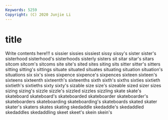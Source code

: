 ```yaml
---
Keywords: 5259
Copyright: (C) 2020 Junjie Li
---
```


# title

Write contents here!!!
s 
sissier 
sissies 
sissiest 
sissy
sissy's 
sister 
sister's 
sisterhood 
sisterhood's 
sisterhoods 
sisterly 
sisters 
sit 
sitar
sitar's 
sitars 
sitcom 
sitcom's 
sitcoms 
site 
site's 
sited 
sites 
siting
sits 
sitter 
sitter's 
sitters 
sitting 
sitting's 
sittings 
situate 
situated 
situates
situating 
situation 
situation's 
situations 
six 
six's 
sixes 
sixpence 
sixpence's 
sixpences
sixteen 
sixteen's 
sixteens 
sixteenth 
sixteenth's 
sixteenths 
sixth 
sixth's 
sixths 
sixties
sixtieth 
sixtieth's 
sixtieths 
sixty 
sixty's 
sizable 
size 
size's 
sizeable 
sized
sizer 
sizes 
sizing 
sizing's 
sizzle 
sizzle's 
sizzled 
sizzles 
sizzling 
skate
skate's 
skateboard 
skateboard's 
skateboarded 
skateboarder 
skateboarder's 
skateboarders 
skateboarding 
skateboarding's 
skateboards
skated 
skater 
skater's 
skaters 
skates 
skating 
skedaddle 
skedaddle's 
skedaddled 
skedaddles
skedaddling 
skeet 
skeet's 
skein 
skein's 
